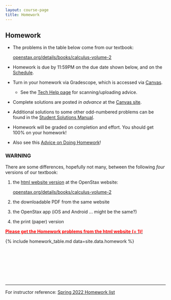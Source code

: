 ```yaml
---
layout: course-page
title: Homework
---
```


## Homework

  * The problems in the table below come from our textbook:

    [openstax.org/details/books/calculus-volume-2](https://openstax.org/details/books/calculus-volume-2)

  * Homework is due by 11:59PM on the due date shown below, and on the [Schedule](schedule.pdf).
  * Turn in your homework via Gradescope, which is accessed via [Canvas](https://canvas.alaska.edu/courses/7049).
    * See the [Tech Help page](techHelp.html) for scanning/uploading advice.
  * Complete solutions are posted _in advance_ at the [Canvas site](https://canvas.alaska.edu/courses/7049).
  * Additional solutions to some other odd-numbered problems can be found in the [Student Solutions Manual](https://openstax.org/details/books/calculus-volume-2?Student%20resources).
  * Homework will be graded on completion and effort.  You should get 100% on your homework!
  * Also see this [Advice on Doing Homework](hw-advice.html)!

### WARNING

There are some differences, hopefully not many, between the following *four* versions of our textbook:
  1. the [html website version](https://openstax.org/details/books/calculus-volume-2) at the OpenStax website:

      [openstax.org/details/books/calculus-volume-2](https://openstax.org/details/books/calculus-volume-2)

  2. the downloadable PDF from the same website
  3. the OpenStax app (iOS and Android ... might be the same?)
  4. the print (paper) version

[<span style="font-weight: bold; color: red;">Please get the Homework problems from the html website (= 1)!</span>](https://openstax.org/details/books/calculus-volume-2)

{% include homework_table.md  data=site.data.homework %}

<div style="padding-bottom: 100px"></div>

---
For instructor reference: [Spring 2022 Homework list](homeworkS22.html)
